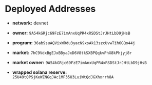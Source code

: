 # Deployed Addresses

- **network:** devnet
- **owner:** `9A54kGRjc69FzE7imAnxUqPR4xRSDStJrJHtLbD9jHsB`
- **program:** `36ab9suAQVixWRdu3yacN9xsAk13szcUvwTih6GQo44j`

- **market:** `7hC9VdxBgEJxBByaJxD6V8tkSXBPQqkvPhX8kPhjyj8r`
- **market owner:** `9A54kGRjc69FzE7imAnxUqPR4xRSDStJrJHtLbD9jHsB`

- **wrapped solana reserve:** `25U49tQPSjKeWZNGqJAc1MF35U3LuiWtQdJGXhxrrh8A`